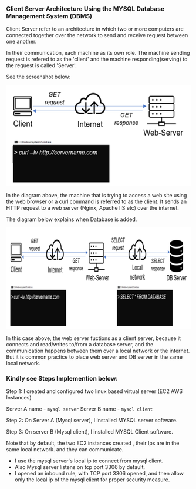 ### Client  Server Architecture Using the MYSQL Database Management System (DBMS)

Client Server refer to an architecture in which two or more computers are connected together over the network to send and receive request between one another.

In their communication, each machine as its own role. The machine sending request is refered to as the 'client' and the machine responding(serving) to the request is called 'Server'. 

See the screenshot below:

![Alt text](Images/client_server.PNG)

In the diagram above, the machine that is trying to access a web site using the web browser or a curl command is referred to as the client. It sends an HTTP request to a web server (Nginx, Apache IIS etc)
over the internet.

The diagram below explains when Database is added.

![Alt text](<Images/Server with database.PNG>)

In this case above, the web server fuctions as a client server, because it connects and read/writes to/from a database server, and the communication happens between them over a local network or the internet.
But it is common practice to place web server and DB server in the same local network.


### Kindly see Steps Implemention below:

Step 1: I created and configured two linux based virtual server (EC2 AWS Instances)

Server A name - `mysql server`
Server B name - `mysql client`

Step 2: On Server A (Mysql server), I installed MYSQL server software.

Step 3: On server B (Mysql client), I installed MYSQL Client software.

Note that by default, the two EC2 instances created , their Ips are in the same local network. and they can communicate.
 - I use the mysql server's local ip to connect from mysql client. 
 - Also Mysql server listens on tcp port 3306 by default.
 - I opened an inbound rule, with TCP port 3306 opened, and then allow only the local ip of the mysql client for proper security measure.  